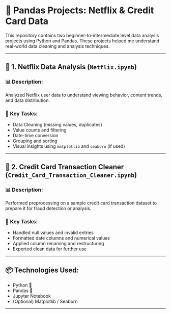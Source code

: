 # 🐼 Pandas Projects: Netflix & Credit Card Data

This repository contains two beginner-to-intermediate level data analysis projects using Python and Pandas. These projects helped me understand real-world data cleaning and analysis techniques.

---

## 📌 1. Netflix Data Analysis (`Netflix.ipynb`)

### 📊 Description:
Analyzed Netflix user data to understand viewing behavior, content trends, and data distribution.

### 🔧 Key Tasks:
- Data Cleaning (missing values, duplicates)
- Value counts and filtering
- Date-time conversion
- Grouping and sorting
- Visual insights using `matplotlib` and `seaborn` (if used)

---

## 📌 2. Credit Card Transaction Cleaner (`Credit_Card_Transaction_Cleaner.ipynb`)

### 📊 Description:
Performed preprocessing on a sample credit card transaction dataset to prepare it for fraud detection or analysis.

### 🔧 Key Tasks:
- Handled null values and invalid entries
- Formatted date columns and numerical values
- Applied column renaming and restructuring
- Exported clean data for further use

---

## 📦 Technologies Used:
- Python 🐍
- Pandas 🐼
- Jupyter Notebook
- (Optional) Matplotlib / Seaborn

---
